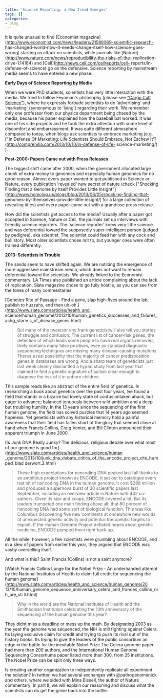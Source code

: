 ```yaml
---
title: 'Science Reporting: a New Trend Emerges'
tags: []
categories:
- blog
---
```

It is quite unusual to find [Economist
magazine](http://www.economist.com/news/leaders/21588069-scientific-research-
has-changed-world-now-it-needs-change-itself-how-science-goes-wrong) starting
an attack on scientists, while journals like
[Nature](http://www.nature.com/news/reproducibility-the-risks-of-the-
replication-drive-1.14184) and [Cell](http://news.cell.com/cellreports/cell-
reports/in-defense-of-science) go on the defensive. Science reporting by
mainstream media seems to have entered a new phase.
<!--more-->

**Early Days of Science Reporting by Media**

When we were PhD students, scientists had very little interaction with the
media. We tried to follow Feynman's philosophy (please see ["Cargo Cult
Science"](http://www.homolog.us/blogs/blog/2012/08/21/cargo-cult-science/)),
where he expressly forbade scientists to do 'advertising' and 'marketing'
(synonymous to 'lying') regarding their work. We remember only one professor
from our physics department being chased by the media, because his paper
explained how the baseball bat worked. It was one of his side projects and he
took the extra attention with some level of discomfort and embarrassment. It
was quite different atmosphere compared to today, when blogs ask scientists to
embrace marketing (e.g. ["In Defense Of Marketing: Life Scientists Should
Embrace, Not Eschew It"](http://comprendia.com/2013/10/10/in-defense-of-life-
science-marketing/) ).

**Post-2000: Papers Came out with Press Releases**

The biggest shift came after 2000, when the government allocated large chunk
of extra money to genomics and especially human genomics for no good reason.
Almost every paper wanted to get published in Science or Nature, every
publication 'revealed' new secret of nature (check ["Shocking Finding that a
Genome by Itself Provides Little
Insight"](http://www.homolog.us/blogs/blog/2013/06/05/shocking-finding-that-
genomes-by-themselves-provide-little-insight/) for a large collection of
revealing titles) and every paper came out with a grandiose press release.

How did the scientists get access to the media? Usually after a paper got
accepted in Science, Nature or Cell, the journals set up interviews with
friendly science reporters. The 'science reporter' knew very little science
and was deferential toward the supposedly super-intelligent person (judged by
pedigree), aka scientist. The scientist could feed her with any cock and bull
story. Most older scientists chose not to, but younger ones were often trained
differently.

**2013: Scientists in Trouble**

The sands seem to have shifted again. We are noticing the emergence of more
aggressive mainstream media, which does not want to remain deferential toward
the scientists. We already linked to the Economist commentary. LA Times also
published an article complaining about the lack of replication. Slate magazine
chose to go fully hostile, as you can see from the tones of many commentaries.

[Genetics Rite of Passage - Find a gene, slap high-fives around the lab,
publish to huzzahs, and then uh-oh.](http://www.slate.com/articles/health_and_
science/human_genome/2013/10/human_genetics_successes_and_failures_ashg_storie
s_of_disease_genes.html)

> But many of the tweetsor any frank geneticistwill also tell you stories of
struggle and confusion: The current list of cancer-risk genes, the detection
of which leads some people to have real organs removed, likely contains many
false positives, even as standard diagnostic sequencing techniques are missing
many disease-causing mutations. Theres a real possibility that the majority of
cancer predisposition genes in databases are wrong. And a sharp team of
geneticists just last week cleanly dismantled a hyped study from last year
that claimed to find a genetic signature of autism clear enough to diagnose
the risk of it in unborn children.

This sample reads like an abstract of the entire field of genetics. In
researching a book about genetics over the past four years, Ive found a field
that stands in a bizarre but lovely state of confusiontaken aback, but eager
to advance; balanced tenuously between wild ambition and a deep but troubling
humility. In the 13 years since the sequencing of the first human genome, the
field has solved puzzles that 14 years ago seemed hopeless. Yet geneticists
with any historical memory hold a painful awareness that their field has
fallen short of the glory that seemed close at hand when Francis Collins,
Craig Venter, and Bill Clinton announced their apparent triumph in June 2000.

[Is Junk DNA Really Junky? The delicious, religious debate over what most of
our genome is good for](http://www.slate.com/articles/health_and_science/human
_genome/2013/10/junk_dna_debate_critics_of_the_encode_project_cite_humped_blad
derwort.2.html)

> These high expectations for noncoding DNA peaked last fall thanks to an
ambitious project known as ENCODE. It set out to catalogue every last bit of
noncoding DNA in the human genome. It cost $288 million and produced a
supernova burst of 30 scientific papers last September, including an overview
article in Nature with 442 co-authors. Given its size and scope, ENCODE
covered a lot. But its leaders trumpeted one main finding above all: that 80
percent of noncoding DNA had some sort of biological function. This was like
Columbus discovering five new continents at oncewhole new worlds of unexpected
genetic activity and potential therapeutic targets to exploit. If the Human
Genome Project deflated hopes about genetic medicine, ENCODE pumped them right
back up.

All the while, however, a few scientists were grumbling about ENCODE, and in a
slew of papers from earlier this year, they argued that ENCODE was vastly
overselling itself.

And what is this? Saint Francis (Collins) is not a saint anymore?

[Watch Francis Collins Lunge for the Nobel Prize - An underhanded attempt by
the National Institutes of Health to claim full credit for sequencing the
human genome](http://www.slate.com/articles/health_and_science/human_genome/20
13/10/human_genome_sequence_anniversary_celera_and_frances_collins_nih_are_sti
ll.html)

> Why in the world are the National Institutes of Health and the Smithsonian
Institution celebrating the 10th anniversary of the sequencing of the human
genome this year?

They didnt miss a deadline or mess up the math. By designating 2003 as the
year the genome was sequenced, the NIH is still fighting against Celera. Its
laying exclusive claim for credit and trying to push its rival out of the
history books. Its trying to give the leaders of the public consortium an edge
in the battle for the inevitable Nobel Prize.The Celera genome paper had more
than 200 authors, and the International Human Genome Sequencing Consortiums
paper listed more than 300, from 25 institutions. The Nobel Prize can be split
only three ways.

Is creating another organization to independently replicate all experiment the
solution? In twitter, we had several exchanges with @pathogenomenick and
others, where we sided with Mina Bissell, the author of Nature commentary. In
part II, we will explain our reasoning and discuss what the scientists can do
get the genie back into the bottle.

